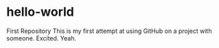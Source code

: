 # hello-world
First Repository
This is my first attempt at using GitHub on a project with someone. Excited. Yeah. 
